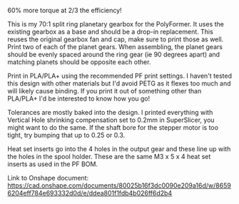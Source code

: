 60% more torque at 2/3 the efficiency!

This is my 70:1 split ring planetary gearbox for the PolyFormer. It uses the existing gearbox as a base and should be a drop-in replacement. This reuses the original gearbox fan and cap, make sure to print those as well. Print two of each of the planet gears. When assembling, the planet gears should be evenly spaced around the ring gear (ie 90 degrees apart) and matching planets should be opposite each other.

Print in PLA/PLA+ using the recommended PF print settings. I haven't tested this design with other materials but I'd avoid PETG as it flexes too much and will likely cause binding. If you print it out of something other than PLA/PLA+ I'd be interested to know how you go!

Tolerances are mostly baked into the design. I printed everything with Vertical Hole shrinking compensation set to 0.2mm in SuperSlicer, you might want to do the same. If the shaft bore for the stepper motor is too tight, try bumping that up to 0.25 or 0.3. 

Heat set inserts go into the 4 holes in the output gear and these line up with the holes in the spool holder. These are the same M3 x 5 x 4 heat set inserts as used in the PF BOM.

Link to Onshape document: https://cad.onshape.com/documents/80025b16f3dc0090e209a16d/w/86596204eff784e693332d0d/e/ddea801f1fdb4b026ff6d2b4